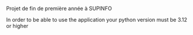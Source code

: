 
Projet de fin de première année à SUPINFO

In order to be able to use the application your python version must be 3.12 or higher

